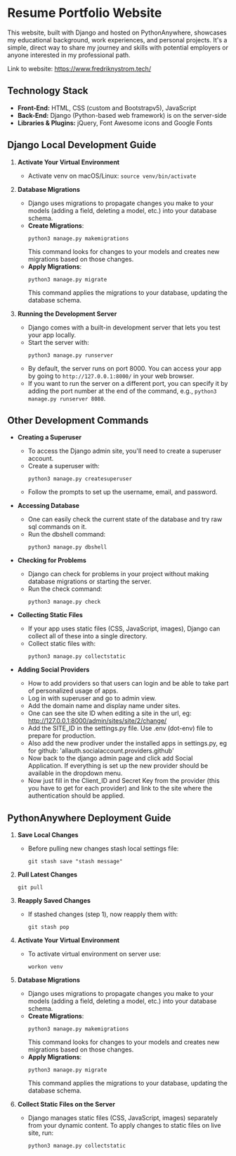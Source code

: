 # Resume Portfolio Website

This website, built with Django and hosted on PythonAnywhere, showcases my educational background, work experiences, and personal projects. It's a simple, direct way to share my journey and skills with potential employers or anyone interested in my professional path.

Link to website: https://www.fredriknystrom.tech/

## Technology Stack

- **Front-End:** HTML, CSS (custom and Bootstrapv5), JavaScript
- **Back-End:** Django (Python-based web framework) is on the server-side
- **Libraries & Plugins:** jQuery, Font Awesome icons and Google Fonts

## Django Local Development Guide

1. **Activate Your Virtual Environment** 
   - Activate venv on macOS/Linux: `source venv/bin/activate`

2. **Database Migrations**
   - Django uses migrations to propagate changes you make to your models (adding a field, deleting a model, etc.) into your database schema.
   - **Create Migrations**:
     ```
     python3 manage.py makemigrations
     ```
     This command looks for changes to your models and creates new migrations based on those changes.
   - **Apply Migrations**:
     ```
     python3 manage.py migrate
     ```
     This command applies the migrations to your database, updating the database schema.

3. **Running the Development Server**
   - Django comes with a built-in development server that lets you test your app locally.
   - Start the server with:
     ```
     python3 manage.py runserver
     ```
   - By default, the server runs on port 8000. You can access your app by going to `http://127.0.0.1:8000/` in your web browser.
   - If you want to run the server on a different port, you can specify it by adding the port number at the end of the command, e.g., `python3 manage.py runserver 8080`.

## Other Development Commands

- **Creating a Superuser**
  - To access the Django admin site, you'll need to create a superuser account.
  - Create a superuser with:
    ```
    python3 manage.py createsuperuser
    ```
  - Follow the prompts to set up the username, email, and password.

- **Accessing Database**
  - One can easily check the current state of the database and try raw sql commands on it. 
  - Run the dbshell command:
    ```
    python3 manage.py dbshell
    ```

- **Checking for Problems**
  - Django can check for problems in your project without making database migrations or starting the server.
  - Run the check command:
    ```
    python3 manage.py check
    ```

- **Collecting Static Files**
  - If your app uses static files (CSS, JavaScript, images), Django can collect all of these into a single directory.
  - Collect static files with:
    ```
    python3 manage.py collectstatic
    ```

- **Adding Social Providers**
  - How to add providers so that users can login and be able to take part of personalized usage of apps. 
  - Log in with superuser and go to admin view.
  - Add the domain name and display name under sites.
  - One can see the site ID when editing a site in the url, eg: http://127.0.0.1:8000/admin/sites/site/2/change/
  - Add the SITE_ID in the settings.py file. Use .env (dot-env) file to prepare for production.
  - Also add the new prodiver under the installed apps in settings.py, eg for github: 'allauth.socialaccount.providers.github'
  - Now back to the django admin page and click add Social Application. If everything is set up the new provider should be available in the dropdown menu.
  - Now just fill in the Client_ID and Secret Key from the provider (this you have to get for each provider) and link to the site where the authentication should be applied.

## PythonAnywhere Deployment Guide

1. **Save Local Changes**
   - Before pulling new changes stash local settings file:
     ```
     git stash save "stash message"
     ```

2. **Pull Latest Changes**
     ```
     git pull
     ```

3. **Reapply Saved Changes**
   - If stashed changes (step 1), now reapply them with:
     ```
     git stash pop
     ```

4. **Activate Your Virtual Environment**
   - To activate virtual environment on server use:
     ```
     workon venv
     ```

5. **Database Migrations**
   - Django uses migrations to propagate changes you make to your models (adding a field, deleting a model, etc.) into your database schema.
   - **Create Migrations**:
     ```
     python3 manage.py makemigrations
     ```
     This command looks for changes to your models and creates new migrations based on those changes.
   - **Apply Migrations**:
     ```
     python3 manage.py migrate
     ```
     This command applies the migrations to your database, updating the database schema.

6. **Collect Static Files on the Server**
   - Django manages static files (CSS, JavaScript, images) separately from your dynamic content. To apply changes to static files on live site, run:
     ```
     python3 manage.py collectstatic
     ```
